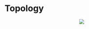 # Topology

<p align="center">
  <img src="https://www.lucidchart.com/publicSegments/view/69e4b086-a40a-4640-9162-18800abe6b15/image.png">
</p>


